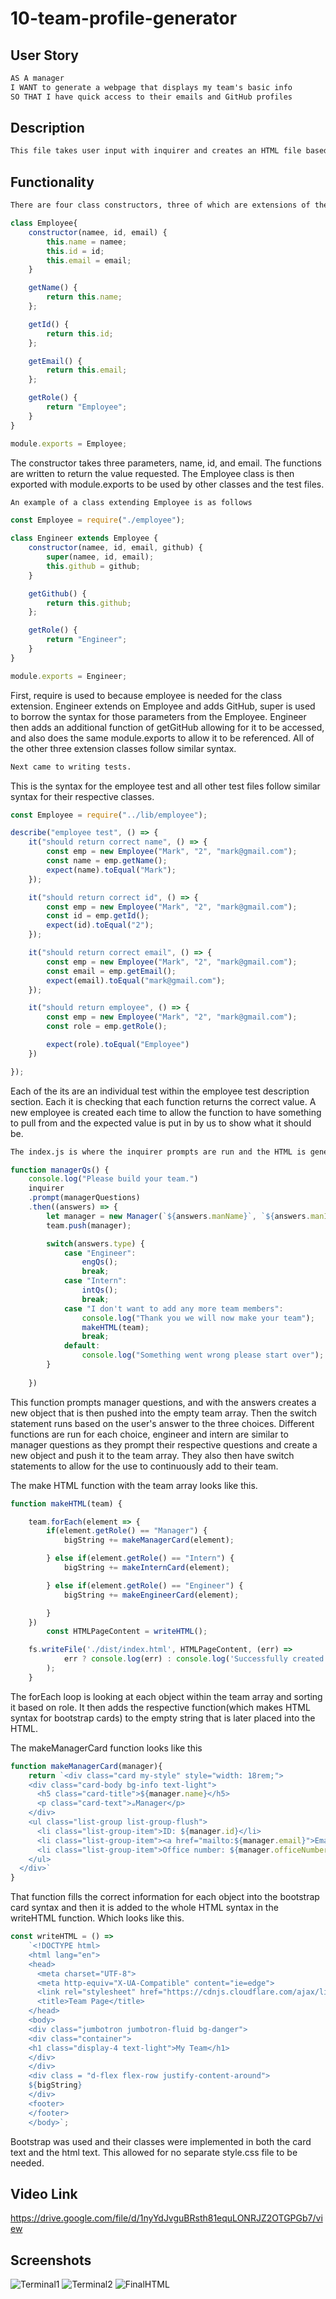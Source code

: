 # 10-team-profile-generator

## User Story

```md
AS A manager
I WANT to generate a webpage that displays my team's basic info
SO THAT I have quick access to their emails and GitHub profiles
```
## Description
```md
This file takes user input with inquirer and creates an HTML file based on their responses.
```

## Functionality 

```md
There are four class constructors, three of which are extensions of the employee class constructor. The employee class looks like the following. 
```
```javascript
class Employee{
    constructor(namee, id, email) {
        this.name = namee;
        this.id = id;
        this.email = email;
    }

    getName() {
        return this.name;
    };

    getId() {
        return this.id;
    };

    getEmail() {
        return this.email;
    };

    getRole() {
        return "Employee";
    }
}

module.exports = Employee;
```

The constructor takes three parameters, name, id, and email. The functions are written to return the value requested. The Employee class is then exported with module.exports to be used by other classes and the test files.

```md
An example of a class extending Employee is as follows
```
```javascript
const Employee = require("./employee");

class Engineer extends Employee {
    constructor(namee, id, email, github) {
        super(namee, id, email);
        this.github = github;
    }

    getGithub() {
        return this.github;
    };

    getRole() {
        return "Engineer";
    }
}

module.exports = Engineer;
```
First, require is used to because employee is needed for the class extension. Engineer extends on Employee and adds GitHub, super is used to borrow the syntax for those parameters from the Employee. Engineer then adds an additional function of getGitHub allowing for it to be accessed, and also does the same module.exports to allow it to be referenced. All of the other three extension classes follow similar syntax. 

```md
Next came to writing tests. 
```
This is the syntax for the employee test and all other test files follow similar syntax for their respective classes. 

```javascript
const Employee = require("../lib/employee");

describe("employee test", () => {
    it("should return correct name", () => {
        const emp = new Employee("Mark", "2", "mark@gmail.com");
        const name = emp.getName();
        expect(name).toEqual("Mark");
    });

    it("should return correct id", () => {
        const emp = new Employee("Mark", "2", "mark@gmail.com");
        const id = emp.getId();
        expect(id).toEqual("2");
    });

    it("should return correct email", () => {
        const emp = new Employee("Mark", "2", "mark@gmail.com");
        const email = emp.getEmail();
        expect(email).toEqual("mark@gmail.com");
    });

    it("should return employee", () => {
        const emp = new Employee("Mark", "2", "mark@gmail.com");
        const role = emp.getRole();

        expect(role).toEqual("Employee")
    })

});
```

Each of the its are an individual test within the employee test description section. Each it is checking that each function returns the correct value. A new employee is created each time to allow the function to have something to pull from and the expected value is put in by us to show what it should be. 

```md
The index.js is where the inquirer prompts are run and the HTML is generated. There are three separate arrays of objects containing manager questions, intern questions, and engineer questions. Each ends with a prompt of choosing whether to add an intern, an engineer, or be done with the team. The manager question function is called on page load. 
```
```javascript
function managerQs() {
    console.log("Please build your team.")
    inquirer
    .prompt(managerQuestions)
    .then((answers) => {
        let manager = new Manager(`${answers.manName}`, `${answers.manId}`, `${answers.manEmail}`, `${answers.manOffice}`);
        team.push(manager);

        switch(answers.type) {
            case "Engineer":
                engQs();
                break;
            case "Intern":
                intQs();
                break;
            case "I don't want to add any more team members":
                console.log("Thank you we will now make your team");
                makeHTML(team);
                break;
            default:
                console.log("Something went wrong please start over");
        }
        
    })
```
This function prompts manager questions, and with the answers creates a new object that is then pushed into the empty team array. Then the switch statement runs based on the user's answer to the three choices. Different functions are run for each choice, engineer and intern are similar to manager questions as they prompt their respective questions and create a new object and push it to the team array. They also then have switch statements to allow for the use to continuously add to their team.

The make HTML function with the team array looks like this.

```javascript
function makeHTML(team) {

    team.forEach(element => {
        if(element.getRole() == "Manager") {
            bigString += makeManagerCard(element);

        } else if(element.getRole() == "Intern") {
            bigString += makeInternCard(element);

        } else if(element.getRole() == "Engineer") {
            bigString += makeEngineerCard(element);

        }
    })
        const HTMLPageContent = writeHTML();

    fs.writeFile('./dist/index.html', HTMLPageContent, (err) =>
            err ? console.log(err) : console.log('Successfully created index.html!')
        );
    }
```

The forEach loop is looking at each object within the team array and sorting it based on role. It then adds the respective function(which makes HTML syntax for bootstrap cards) to the empty string that is later placed into the HTML. 

The makeManagerCard function looks like this
```javascript
function makeManagerCard(manager){ 
    return `<div class="card my-style" style="width: 18rem;">
    <div class="card-body bg-info text-light">
      <h5 class="card-title">${manager.name}</h5>
      <p class="card-text">☕Manager</p>
    </div>
    <ul class="list-group list-group-flush">
      <li class="list-group-item">ID: ${manager.id}</li>
      <li class="list-group-item"><a href="mailto:${manager.email}">Email</a></li>
      <li class="list-group-item">Office number: ${manager.officeNumber}</li>
    </ul>
  </div>`
}
```
That function fills the correct information for each object into the bootstrap card syntax and then it is added to the whole HTML syntax in the writeHTML function. Which looks like this. 

```javascript
const writeHTML = () =>
    `<!DOCTYPE html>
    <html lang="en">
    <head>
      <meta charset="UTF-8">
      <meta http-equiv="X-UA-Compatible" content="ie=edge">
      <link rel="stylesheet" href="https://cdnjs.cloudflare.com/ajax/libs/twitter-bootstrap/4.5.0/css/bootstrap.min.css">
      <title>Team Page</title>
    </head>
    <body>
    <div class="jumbotron jumbotron-fluid bg-danger">
    <div class="container">
    <h1 class="display-4 text-light">My Team</h1>
    </div>
    </div>
    <div class = "d-flex flex-row justify-content-around">
    ${bigString}
    </div>
    <footer>
    </footer>
    </body>`;
```

Bootstrap was used and their classes were implemented in both the card text and the html text. This allowed for no separate style.css file to be needed. 
## Video Link
https://drive.google.com/file/d/1nyYdJvguBRsth81equLONRJZ2OTGPGb7/view
## Screenshots

![Terminal1](./assets/TerminalView1.png)
![Terminal2](./assets/TerminalView2.png)
![FinalHTML](./assets/FinalHTML.png)
